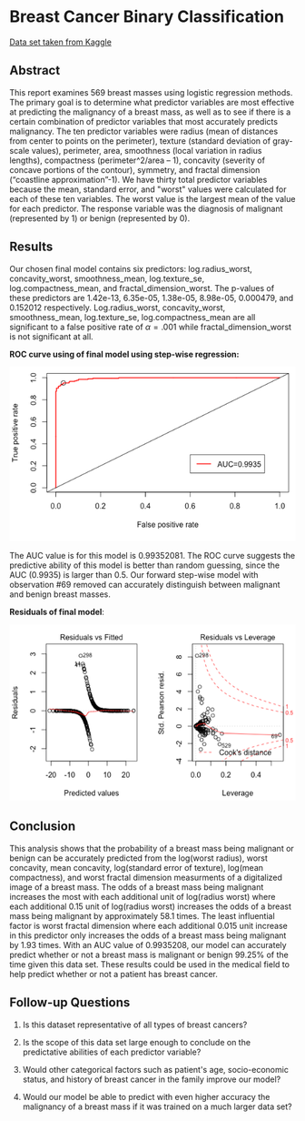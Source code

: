 # Breast Cancer Binary Classification

[Data set taken from Kaggle](https://www.kaggle.com/uciml/breast-cancer-wisconsin-data)


## Abstract 

This report examines 569 breast masses using logistic regression methods. The primary goal is to determine what predictor variables are most effective at predicting the malignancy of a breast mass, as well as to see if there is a certain combination of predictor variables that most accurately predicts malignancy. The ten predictor variables were radius (mean of distances from center to points on the perimeter), texture (standard deviation of gray-scale values), perimeter, area, smoothness (local variation in radius lengths), compactness (perimeter^2/area – 1), concavity (severity of concave portions of the contour), symmetry, and fractal dimension (“coastline approximation”-1). We have thirty total predictor variables because the mean, standard error, and "worst" values were calculated for each of these ten variables. The worst value is the largest mean of the value for each predictor. The response variable was the diagnosis of malignant (represented by 1) or benign (represented by 0).

## Results

Our chosen final model contains six predictors: log.radius_worst, concavity_worst, smoothness_mean, log.texture_se, log.compactness_mean, and fractal_dimension_worst. The p-values of these predictors are 1.42e-13, 6.35e-05, 1.38e-05, 8.98e-05, 0.000479, and 0.152012 respectively. Log.radius_worst, concavity_worst, smoothness_mean, log.texture_se, log.compactness_mean are all significant to a false positive rate of $\alpha = .001$ while fractal_dimension_worst is not significant at all. 

**ROC curve using of final model using step-wise regression:**

![alt text](https://github.com/khummel01/Breast-Cancer-Binary-Classification/blob/master/images/roc_curve.png "ROC Curve")

The AUC value is for this model is 0.99352081. The ROC curve suggests the predictive ability of this model is better than random guessing, since the AUC (0.9935) is larger than 0.5. Our forward step-wise model with observation #69 removed can accurately distinguish between malignant and benign breast masses.

**Residuals of final model**:

![alt text](https://github.com/khummel01/Breast-Cancer-Binary-Classification/blob/master/images/residuals.png "Residuals")


## Conclusion

This analysis shows that the probability of a breast mass being malignant or benign can be accurately predicted from the log(worst radius), worst concavity, mean concavity, log(standard error of texture), log(mean compactness), and worst fractal dimension measurments of a digitalized image of a breast mass. The odds of a breast mass being malignant increases the most with each additional unit of log(radius worst) where each additional 0.15 unit of log(radius worst) increases the odds of a breast mass being malignant by approximately 58.1 times. The least influential factor is worst fractal dimension where each additional 0.015 unit increase in this predictor only increases the odds of a breast mass being malignant by 1.93 times. With an AUC value of 0.9935208, our model can accurately predict whether or not a breast mass is malignant or benign 99.25% of the time given this data set. These results could be used in the medical field to help predict whether or not a patient has breast cancer. 

## Follow-up Questions
1. Is this dataset representative of all types of breast cancers?

2. Is the scope of this data set large enough to conclude on the predictative abilities of each predictor variable?

3. Would other categorical factors such as patient's age, socio-economic status, and history of breast cancer in the family improve our model?

4. Would our model be able to predict with even higher accuracy the malignancy of a breast mass if it was trained on a much larger data set?
